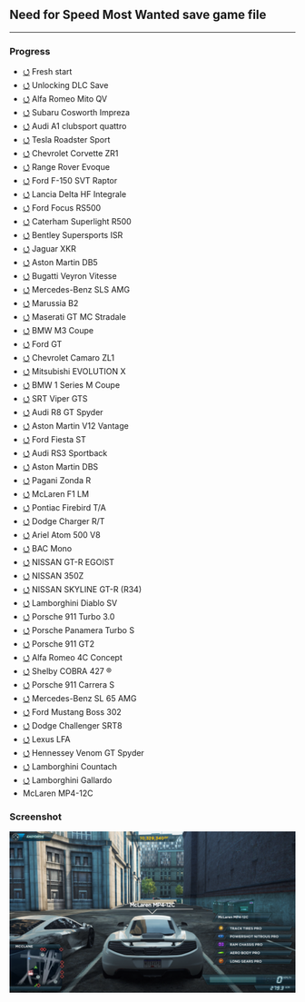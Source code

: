 ## Need for Speed Most Wanted save game file
<hr/>

### Progress
- [⭯](https://github.com/ankurparihar/NFSMW2-SaveGame/tree/40bc7ee178de5371aa12c8a3607d7e1a121e2f3f) Fresh start
- [⭯](https://github.com/ankurparihar/NFSMW2-SaveGame/tree/782b62d8da858abbbe7cd939872ee663a6e63a0e) Unlocking DLC Save
- [⭯](https://github.com/ankurparihar/NFSMW2-SaveGame/tree/ff4bc96be4239957fe592762e49f45394ee67fc0) Alfa Romeo Mito QV
- [⭯](https://github.com/ankurparihar/NFSMW2-SaveGame/tree/14adf46af436904b91c18780beb9128003cce5fb) Subaru Cosworth Impreza
- [⭯](https://github.com/ankurparihar/NFSMW2-SaveGame/tree/8e42b8843ed54ad6faaad647c5a78a8decde0e70) Audi A1 clubsport quattro
- [⭯](https://github.com/ankurparihar/NFSMW2-SaveGame/tree/ee32b3a0c595f5fc4fc34eb61f2451166e7e8f82) Tesla Roadster Sport
- [⭯](https://github.com/ankurparihar/NFSMW2-SaveGame/tree/33c664bd4e80cf7fc799f47e67ee05a05ed72cdb) Chevrolet Corvette ZR1
- [⭯](https://github.com/ankurparihar/NFSMW2-SaveGame/tree/5e2e7d334b8613581f582005ea17a2da44a19afe) Range Rover Evoque
- [⭯](https://github.com/ankurparihar/NFSMW2-SaveGame/tree/87c9645f0eb269993459283d0fa30e9a8e548f31) Ford F-150 SVT Raptor
- [⭯](https://github.com/ankurparihar/NFSMW2-SaveGame/tree/889fba7f17a0c2eb6ae3fd3721f384ea90c534db) Lancia Delta HF Integrale
- [⭯](https://github.com/ankurparihar/NFSMW2-SaveGame/tree/7b9cee06b1c9bbeff52204b2654331fddbbec697) Ford Focus RS500
- [⭯](https://github.com/ankurparihar/NFSMW2-SaveGame/tree/272532562101819bfca5ef33dde0486837a5f612) Caterham Superlight R500
- [⭯](https://github.com/ankurparihar/NFSMW2-SaveGame/tree/c9526bc2386f6ea61be0c2401c03243e6035b04d) Bentley Supersports ISR
- [⭯](https://github.com/ankurparihar/NFSMW2-SaveGame/tree/203d9929a395ec2c841b846b61ce8771036f0994) Jaguar XKR
- [⭯](https://github.com/ankurparihar/NFSMW2-SaveGame/tree/e3aa900dbfa6f330399e3c3b9bc5b27259a06324) Aston Martin DB5
- [⭯](https://github.com/ankurparihar/NFSMW2-SaveGame/tree/434605adfb2b37e3cf0958ef733ee219529d9282) Bugatti Veyron Vitesse
- [⭯](https://github.com/ankurparihar/NFSMW2-SaveGame/tree/614545168bdddb4685edc5aa70a6c92b639b6f91) Mercedes-Benz SLS AMG
- [⭯](https://github.com/ankurparihar/NFSMW2-SaveGame/tree/1096bda976e82062c17c86e4c69824c27ec143ea) Marussia B2
- [⭯](https://github.com/ankurparihar/NFSMW2-SaveGame/tree/0f6d4a2428fe8f6ef64d5673e912e9a43b968ca9) Maserati GT MC Stradale
- [⭯](https://github.com/ankurparihar/NFSMW2-SaveGame/tree/1937e9713a13d83425721c360431f1ed9057a934) BMW M3 Coupe
- [⭯](https://github.com/ankurparihar/NFSMW2-SaveGame/tree/2ffbc3494b6a62df164c1e06290e0c2cfa31aa9c) Ford GT
- [⭯](https://github.com/ankurparihar/NFSMW2-SaveGame/tree/8bea21f0d94e654a313ca76944a6d8236df820a6) Chevrolet Camaro ZL1
- [⭯](https://github.com/ankurparihar/NFSMW2-SaveGame/tree/74bebe3e0a2fc607479ba3b050123f75c65f7bde) Mitsubishi EVOLUTION X
- [⭯](https://github.com/ankurparihar/NFSMW2-SaveGame/tree/ecbe88d3212eb8b1b0447a3cdb4ffb7c6a1169eb) BMW 1 Series M Coupe
- [⭯](https://github.com/ankurparihar/NFSMW2-SaveGame/tree/d262f274e4c9cc1b418843f0c4f368214f40596a) SRT Viper GTS
- [⭯](https://github.com/ankurparihar/NFSMW2-SaveGame/tree/f1c416ac2ace44eaa646f652635e151522677133) Audi R8 GT Spyder
- [⭯](https://github.com/ankurparihar/NFSMW2-SaveGame/tree/984680c8c372b3127d5276b537a57ff132b49a71) Aston Martin V12 Vantage
- [⭯](https://github.com/ankurparihar/NFSMW2-SaveGame/tree/9c7de7dd8a20cbee58d0f495e3f36014d5f4125b) Ford Fiesta ST
- [⭯](https://github.com/ankurparihar/NFSMW2-SaveGame/tree/b34ade89ad59e6d00e0873c7ee93e1b83b22ace5) Audi RS3 Sportback
- [⭯](https://github.com/ankurparihar/NFSMW2-SaveGame/tree/ef48c26f6aa6b566fc4d4f74a2488584195c07e1) Aston Martin DBS
- [⭯](https://github.com/ankurparihar/NFSMW2-SaveGame/tree/636548aeedfc0ca6e0177270f4dfe58af12ffbcd) Pagani Zonda R
- [⭯](https://github.com/ankurparihar/NFSMW2-SaveGame/tree/c27534ad38daed2dc704e6e09960e6fe12a07a3e) McLaren F1 LM
- [⭯](https://github.com/ankurparihar/NFSMW2-SaveGame/tree/6f32fb12d6b22865f59c3ea41c3bc7e5527ddfb6) Pontiac Firebird T/A
- [⭯](https://github.com/ankurparihar/NFSMW2-SaveGame/tree/217ffac1470938c09dd285538a4a2d5be53d4188) Dodge Charger R/T
- [⭯](https://github.com/ankurparihar/NFSMW2-SaveGame/tree/38829626542fb91ac78b1168edc558d30cce9dfd) Ariel Atom 500 V8
- [⭯](https://github.com/ankurparihar/NFSMW2-SaveGame/tree/a604e59bc0b1199c791296b613a48f0181789c62) BAC Mono
- [⭯](https://github.com/ankurparihar/NFSMW2-SaveGame/tree/2aef6e9d5573d5971a1a7fd4a15419145863aab1) NISSAN GT-R EGOIST
- [⭯](https://github.com/ankurparihar/NFSMW2-SaveGame/tree/3fe642cc8c86a6a107d8f628f1cee244b9edda73) NISSAN 350Z
- [⭯](https://github.com/ankurparihar/NFSMW2-SaveGame/tree/57057408292ddae78c487dce0b668efc4f284ec2) NISSAN SKYLINE GT-R (R34)
- [⭯](https://github.com/ankurparihar/NFSMW2-SaveGame/tree/f89fb3edb48eaf779a14bd2efe0299bfee40c4ef) Lamborghini Diablo SV
- [⭯](https://github.com/ankurparihar/NFSMW2-SaveGame/tree/ad15dc171ff1e8581974cc2eb291dce0d7d648af) Porsche 911 Turbo 3.0
- [⭯](https://github.com/ankurparihar/NFSMW2-SaveGame/tree/a5d6fa03f99df7bcd5faabb1732bb71921fcafd8) Porsche Panamera Turbo S
- [⭯](https://github.com/ankurparihar/NFSMW2-SaveGame/tree/3d099b08c1815852b7d35b694c6acbdbf48db4eb) Porsche 911 GT2
- [⭯](https://github.com/ankurparihar/NFSMW2-SaveGame/tree/4da30b41534b5f59ed8e0507d392b6227e1da704) Alfa Romeo 4C Concept
- [⭯](https://github.com/ankurparihar/NFSMW2-SaveGame/tree/6c22c6fffa5f6261d32405059fb9cca4ae59bce8) Shelby COBRA 427 ®
- [⭯](https://github.com/ankurparihar/NFSMW2-SaveGame/tree/62f6dfc0e10af1edf600dbacc4216fc474df4560) Porsche 911 Carrera S
- [⭯](https://github.com/ankurparihar/NFSMW2-SaveGame/tree/83c8cf63b7a8b7ffddacefb15ba49ce131f9ba1a) Mercedes-Benz SL 65 AMG
- [⭯](https://github.com/ankurparihar/NFSMW2-SaveGame/tree/aef7769bd6688a875f9edf1e383c89f4394d10d4) Ford Mustang Boss 302
- [⭯](https://github.com/ankurparihar/NFSMW2-SaveGame/tree/f008f50f6b23311a83e65cb4ee4e1c3a10b9ff04) Dodge Challenger SRT8
- [⭯](https://github.com/ankurparihar/NFSMW2-SaveGame/tree/3f9de4a3690b5f6c0435f36ba843f0540309fbdd) Lexus LFA
- [⭯](https://github.com/ankurparihar/NFSMW2-SaveGame/tree/6bce3f8d5b539b321effc3745be2a6ad21a8a556) Hennessey Venom GT Spyder
- [⭯](https://github.com/ankurparihar/NFSMW2-SaveGame/tree/f78159f9536b4908d26897e3ba5b52aad00d7f4a) Lamborghini Countach
- [⭯](https://github.com/ankurparihar/NFSMW2-SaveGame/tree/f90020caa22bef2c6849a321a478e292ab793aa3) Lamborghini Gallardo
- McLaren MP4-12C

### Screenshot
![Preview](./Car.jpg)